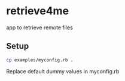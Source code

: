 retrieve4me
===========

app to retrieve remote files

Setup
-----

```bash
cp examples/myconfig.rb .
```

Replace default dummy values in myconfig.rb

